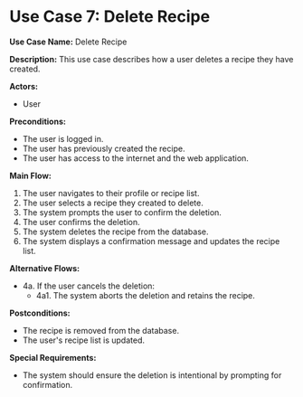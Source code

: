 # Use Case 7: Delete Recipe

**Use Case Name:** Delete Recipe

**Description:** This use case describes how a user deletes a recipe they have created.

**Actors:** 
- User

**Preconditions:** 
- The user is logged in.
- The user has previously created the recipe.
- The user has access to the internet and the web application.

**Main Flow:**
1. The user navigates to their profile or recipe list.
2. The user selects a recipe they created to delete.
3. The system prompts the user to confirm the deletion.
4. The user confirms the deletion.
5. The system deletes the recipe from the database.
6. The system displays a confirmation message and updates the recipe list.

**Alternative Flows:**
- 4a. If the user cancels the deletion:
  - 4a1. The system aborts the deletion and retains the recipe.

**Postconditions:**
- The recipe is removed from the database.
- The user's recipe list is updated.

**Special Requirements:**
- The system should ensure the deletion is intentional by prompting for confirmation.